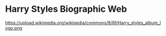 # Harry Styles Biographic Web
https://upload.wikimedia.org/wikipedia/commons/8/8f/Harry_styles_album_logo.png